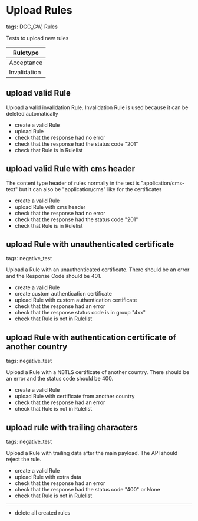 # Upload Rules

tags: DGC_GW, Rules

Tests to upload new rules

   |Ruletype    |
   |------------|
   |Acceptance  |
   |Invalidation|

## upload valid Rule

Upload a valid invalidation Rule. Invalidation Rule is used because it can be deleted automatically

* create a valid <Ruletype> Rule
* upload Rule
* check that the response had no error
* check that the response had the status code "201"
* check that Rule is in Rulelist

## upload valid Rule with cms header

The content type header of rules normally in the test is "application/cms-text" but it can also be "application/cms" like for the certificates

* create a valid <Ruletype> Rule
* upload Rule with cms header
* check that the response had no error
* check that the response had the status code "201"
* check that Rule is in Rulelist

## upload Rule with unauthenticated certificate

tags: negative_test

Upload a Rule with an unauthenticated certificate. There should be an error and the Response Code should be 401.

* create a valid <Ruletype> Rule
* create custom authentication certificate
* upload Rule with custom authentication certificate
* check that the response had an error
* check that the response status code is in group "4xx"
* check that Rule is not in Rulelist

## upload Rule with authentication certificate of another country

tags: negative_test

Upload a Rule with a NBTLS certificate of another country. There should be an error and the status code should be 400.

* create a valid <Ruletype> Rule
* upload Rule with certificate from another country
* check that the response had an error
* check that Rule is not in Rulelist

## upload rule with trailing characters

tags: negative_test

Upload a Rule with trailing data after the main payload. The API should reject the rule. 

* create a valid <Ruletype> Rule
* upload Rule with extra data
* check that the response had an error
* check that the response had the status code "400" or None
* check that Rule is not in Rulelist


___
* delete all created rules
